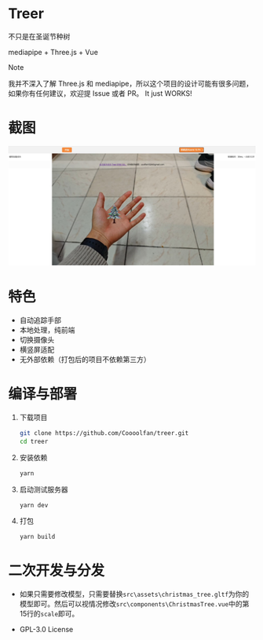 # Treer

不只是在圣诞节种树

mediapipe + Three.js + Vue

> [!NOTE]
> 我并不深入了解 Three.js 和 mediapipe，所以这个项目的设计可能有很多问题，如果你有任何建议，欢迎提 Issue 或者 PR。
> It just WORKS!

# 截图

![alt text](/image/screenshot.jpg)

# 特色

- 自动追踪手部
- 本地处理，纯前端
- 切换摄像头
- 横竖屏适配
- 无外部依赖（打包后的项目不依赖第三方）

# 编译与部署

1. 下载项目

    ```bash
    git clone https://github.com/Coooolfan/treer.git
    cd treer
    ```

2. 安装依赖

    ```bash
    yarn
    ```

3. 启动测试服务器

    ```bash
    yarn dev
    ```

4. 打包

    ```bash
    yarn build
    ```

# 二次开发与分发

- 如果只需要修改模型，只需要替换`src\assets\christmas_tree.gltf`为你的模型即可。然后可以视情况修改`src\components\ChristmasTree.vue`中的第15行的`scale`即可。

- GPL-3.0 License